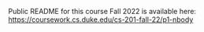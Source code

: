 Public README for this course Fall 2022 is available here: https://coursework.cs.duke.edu/cs-201-fall-22/p1-nbody
